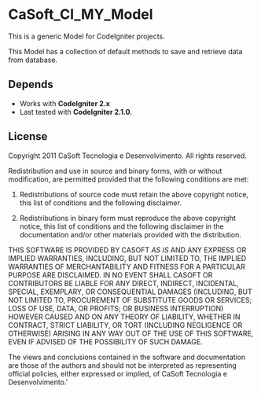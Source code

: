 CaSoft\_CI\_MY\_Model
=====================

This is a generic Model for CodeIgniter projects.

This Model has a collection of default methods to save and retrieve data from database.

Depends
-------

  - Works with **CodeIgniter 2.x**
  - Last tested with **CodeIgniter 2.1.0**.

License
-------

Copyright 2011 CaSoft Tecnologia e Desenvolvimento. All rights reserved.

Redistribution and use in source and binary forms, with or without modification, are
permitted provided that the following conditions are met:

  1. Redistributions of source code must retain the above copyright notice, this list of
     conditions and the following disclaimer.

  2. Redistributions in binary form must reproduce the above copyright notice, this list
     of conditions and the following disclaimer in the documentation and/or other materials
     provided with the distribution.

THIS SOFTWARE IS PROVIDED BY CASOFT _AS IS_ AND ANY EXPRESS OR IMPLIED
WARRANTIES, INCLUDING, BUT NOT LIMITED TO, THE IMPLIED WARRANTIES OF MERCHANTABILITY AND
FITNESS FOR A PARTICULAR PURPOSE ARE DISCLAIMED. IN NO EVENT SHALL CASOFT OR
CONTRIBUTORS BE LIABLE FOR ANY DIRECT, INDIRECT, INCIDENTAL, SPECIAL, EXEMPLARY, OR
CONSEQUENTIAL DAMAGES (INCLUDING, BUT NOT LIMITED TO, PROCUREMENT OF SUBSTITUTE GOODS OR
SERVICES; LOSS OF USE, DATA, OR PROFITS; OR BUSINESS INTERRUPTION) HOWEVER CAUSED AND ON
ANY THEORY OF LIABILITY, WHETHER IN CONTRACT, STRICT LIABILITY, OR TORT (INCLUDING
NEGLIGENCE OR OTHERWISE) ARISING IN ANY WAY OUT OF THE USE OF THIS SOFTWARE, EVEN IF
ADVISED OF THE POSSIBILITY OF SUCH DAMAGE.

The views and conclusions contained in the software and documentation are those of the
authors and should not be interpreted as representing official policies, either expressed
or implied, of CaSoft Tecnologia e Desenvolvimento.'
